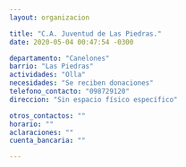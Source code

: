 ```yaml
---
layout: organizacion

title: "C.A. Juventud de Las Piedras."
date: 2020-05-04 00:47:54 -0300

departamento: "Canelones"
barrio: "Las Piedras"
actividades: "Olla"
necesidades: "Se reciben donaciones"
telefono_contacto: "098729120"
direccion: "Sin espacio físico específico"

otros_contactos: ""
horario: ""
aclaraciones: ""
cuenta_bancaria: ""

---
```

